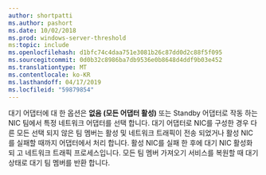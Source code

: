 ```yaml
---
author: shortpatti
ms.author: pashort
ms.date: 10/02/2018
ms.prod: windows-server-threshold
ms:topic: include
ms.openlocfilehash: d1bfc74c4daa751e3081b26c87dd0d2c88f5f095
ms.sourcegitcommit: 0d0b32c8986ba7db9536e0b8648d4ddf9b03e452
ms.translationtype: MT
ms.contentlocale: ko-KR
ms.lasthandoff: 04/17/2019
ms.locfileid: "59879854"
---
```

대기 어댑터에 대 한 옵션은 **없음 (모든 어댑터 활성)** 또는 Standby 어댑터로 작동 하는 NIC 팀에서 특정 네트워크 어댑터를 선택 합니다. 대기 어댑터로 NIC를 구성한 경우 다른 모든 선택 되지 않은 팀 멤버는 활성 및 네트워크 트래픽이 전송 되었거나 활성 NIC를 실패할 때까지 어댑터에서 처리 합니다. 활성 NIC를 실패 한 후에 대기 NIC 활성화 되 고 네트워크 트래픽 프로세스입니다. 모든 팀 멤버 가져오기 서비스를 복원할 때 대기 상태로 대기 팀 멤버를 반환 합니다.  